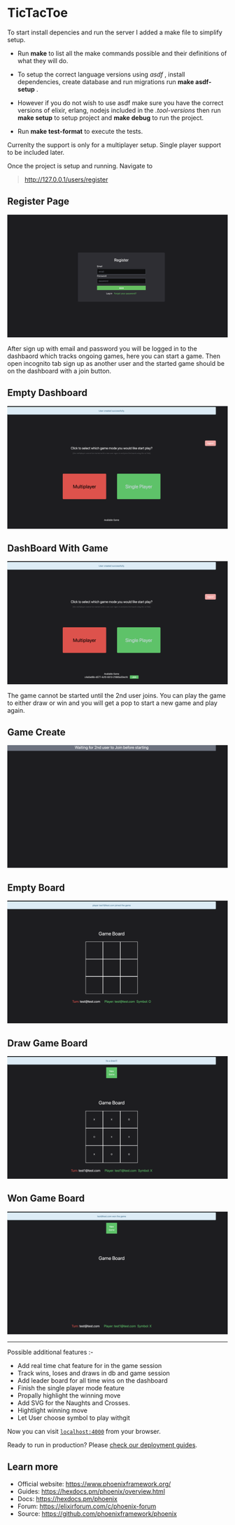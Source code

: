# TicTacToe

To start install depencies and run the server I added a make file to simplify setup.

*  Run **make** to list all the make commands possible and their definitions of what they will do.

* To setup the correct language versions using *asdf* , install dependencies, create database and run migrations run **make asdf-setup** .

* However if you do not wish to use asdf make sure you have the correct versions of elixir, erlang, nodejs included in the *.tool-versions*  then run **make setup** to setup project and **make debug** to run the project.

* Run **make test-format** to execute the tests.

Currenlty the support is only for a multiplayer setup. Single player support to be included later.

Once the project is setup and running. Navigate to 
> http://127.0.0.1/users/register

 
 
## Register Page

![empty board](/assets/images/register.png)

After sign up with email and password you will be logged in to the dashbaord which tracks ongoing games, here you can start a game. Then open incognito tab sign up as another user and the started game should be on the dashboard with a join button.

## Empty Dashboard
![empty board](/assets/images/dashboard.png)

## DashBoard With Game

![empty board](/assets/images/dashboard_join_game.png)




The game cannot be started until the 2nd user joins.
You can play the game to either draw or win and you will get a pop to start a new game and play again.

## Game Create 
![empty board](/assets/images/game_created.png)

## Empty Board
![empty board](/assets/images/board.png)

## Draw Game Board

![draw game](/assets/images/draw.png)

## Won Game Board

![draw game](/assets/images/Win.png)


---

Possible additional features :-

* Add real time chat feature for in the game session
* Track wins, loses and draws in db and game session
* Add leader board for all time wins on the dashboard
* Finish the single player mode feature
* Propally highlight the winning move
* Add SVG for the Naughts and Crosses.
* Hightlight winning move
* Let User choose symbol to play withgit 


Now you can visit [`localhost:4000`](http://localhost:4000/users/register) from your browser.

Ready to run in production? Please [check our deployment guides](https://hexdocs.pm/phoenix/deployment.html).

## Learn more

  * Official website: https://www.phoenixframework.org/
  * Guides: https://hexdocs.pm/phoenix/overview.html
  * Docs: https://hexdocs.pm/phoenix
  * Forum: https://elixirforum.com/c/phoenix-forum
  * Source: https://github.com/phoenixframework/phoenix
